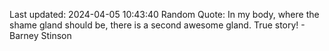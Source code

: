Last updated: 2024-04-05 10:43:40
Random Quote: In my body, where the shame gland should be, there is a second awesome gland. True story! - Barney Stinson